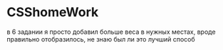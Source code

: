 # CSShomeWork

в 6 задании я просто добавил больше веса в нужных местах, вроде правильно отобразилось, не знаю был ли это лучший способ